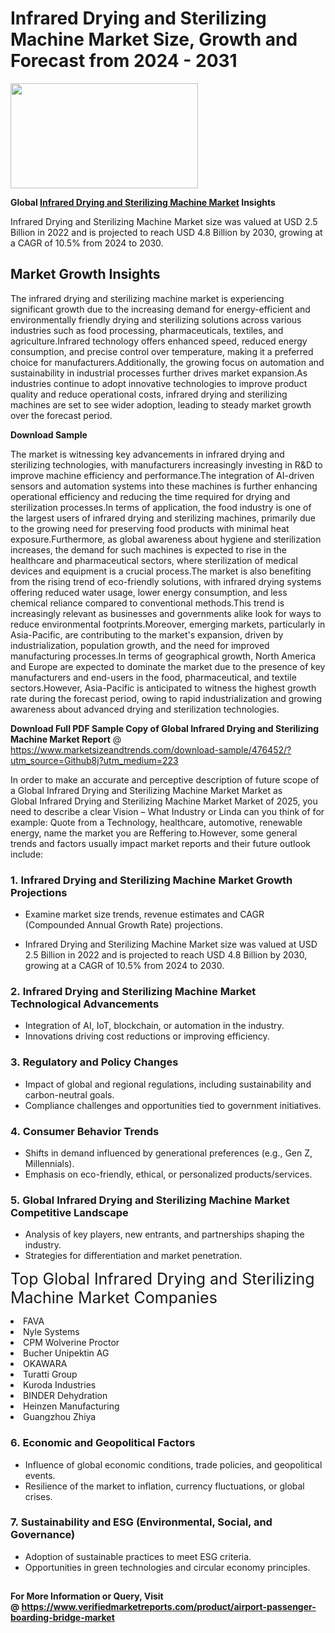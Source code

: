 <H1>Infrared Drying and Sterilizing Machine Market Size, Growth and Forecast from 2024 - 2031</H1><img class="aligncenter size-medium wp-image-584254" src="https://thirdeyenews.in/wp-content/uploads/2024/09/Global-Market-Research-300x168.jpeg" alt="" width="300" height="168" /><p><strong>Global&nbsp;<a href="https://www.marketsizeandtrends.com/download-sample/476452/?utm_source=Github8j?utm_medium=223">Infrared Drying and Sterilizing Machine Market</a> Insights</strong></p><p>Infrared Drying and Sterilizing Machine Market size was valued at USD 2.5 Billion in 2022 and is projected to reach USD 4.8 Billion by 2030, growing at a CAGR of 10.5% from 2024 to 2030.</p><p><h2>Market Growth Insights</h2> <p>The infrared drying and sterilizing machine market is experiencing significant growth due to the increasing demand for energy-efficient and environmentally friendly drying and sterilizing solutions across various industries such as food processing, pharmaceuticals, textiles, and agriculture.Infrared technology offers enhanced speed, reduced energy consumption, and precise control over temperature, making it a preferred choice for manufacturers.Additionally, the growing focus on automation and sustainability in industrial processes further drives market expansion.As industries continue to adopt innovative technologies to improve product quality and reduce operational costs, infrared drying and sterilizing machines are set to see wider adoption, leading to steady market growth over the forecast period.</p> <p><strong>Download Sample</strong></p> <p>The market is witnessing key advancements in infrared drying and sterilizing technologies, with manufacturers increasingly investing in R&D to improve machine efficiency and performance.The integration of AI-driven sensors and automation systems into these machines is further enhancing operational efficiency and reducing the time required for drying and sterilization processes.In terms of application, the food industry is one of the largest users of infrared drying and sterilizing machines, primarily due to the growing need for preserving food products with minimal heat exposure.Furthermore, as global awareness about hygiene and sterilization increases, the demand for such machines is expected to rise in the healthcare and pharmaceutical sectors, where sterilization of medical devices and equipment is a crucial process.The market is also benefiting from the rising trend of eco-friendly solutions, with infrared drying systems offering reduced water usage, lower energy consumption, and less chemical reliance compared to conventional methods.This trend is increasingly relevant as businesses and governments alike look for ways to reduce environmental footprints.Moreover, emerging markets, particularly in Asia-Pacific, are contributing to the market's expansion, driven by industrialization, population growth, and the need for improved manufacturing processes.In terms of geographical growth, North America and Europe are expected to dominate the market due to the presence of key manufacturers and end-users in the food, pharmaceutical, and textile sectors.However, Asia-Pacific is anticipated to witness the highest growth rate during the forecast period, owing to rapid industrialization and growing awareness about advanced drying and sterilization technologies.<p><span class=""><strong>Download Full PDF Sample Copy of Global Infrared Drying and Sterilizing Machine Market Report</strong> @ <a href="https://www.marketsizeandtrends.com/download-sample/476452/?utm_source=Github8j?utm_medium=223" target="_blank">https://www.marketsizeandtrends.com/download-sample/476452/?utm_source=Github8j?utm_medium=223</a></span></p><p>In order to make an accurate and perceptive description of future scope of a Global&nbsp;Infrared Drying and Sterilizing Machine Market Market as Global&nbsp;Infrared Drying and Sterilizing Machine Market Market of 2025, you need to describe a clear Vision &ndash; What Industry or Linda can you think of for example: Quote from a Technology, healthcare, automotive, renewable energy, name the market you are Reffering to.However, some general trends and factors usually impact market reports and their future outlook include:</p><h3>1.&nbsp;<strong>Infrared Drying and Sterilizing Machine Market Growth Projections</strong></h3><ul><li>Examine market size trends, revenue estimates and CAGR (Compounded Annual Growth Rate) projections.</li><li><p>Infrared Drying and Sterilizing Machine Market size was valued at USD 2.5 Billion in 2022 and is projected to reach USD 4.8 Billion by 2030, growing at a CAGR of 10.5% from 2024 to 2030.</p></li></ul><h3>2.&nbsp;<strong>Infrared Drying and Sterilizing Machine Market Technological Advancements</strong></h3><ul><li>Integration of AI, IoT, blockchain, or automation in the industry.</li><li>Innovations driving cost reductions or improving efficiency.</li></ul><h3>3.&nbsp;<strong>Regulatory and Policy Changes</strong></h3><ul><li>Impact of global and regional regulations, including sustainability and carbon-neutral goals.</li><li>Compliance challenges and opportunities tied to government initiatives.</li></ul><h3>4.&nbsp;<strong>Consumer Behavior Trends</strong></h3><ul><li>Shifts in demand influenced by generational preferences (e.g., Gen Z, Millennials).</li><li>Emphasis on eco-friendly, ethical, or personalized products/services.</li></ul><h3>5.&nbsp;<strong>Global Infrared Drying and Sterilizing Machine Market Competitive Landscape</strong></h3><ul><li>Analysis of key players, new entrants, and partnerships shaping the industry.</li><li>Strategies for differentiation and market penetration.</li></ul><p data-pm-slice="1 1 []"><span style="color: inherit; font-family: inherit; font-size: 25px;">Top Global Infrared Drying and Sterilizing Machine Market Companies</span></p><div class="" data-test-id=""><p><li>FAVA</li><li> Nyle Systems</li><li> CPM Wolverine Proctor</li><li> Bucher Unipektin AG</li><li> OKAWARA</li><li> Turatti Group</li><li> Kuroda Industries</li><li> BINDER Dehydration</li><li> Heinzen Manufacturing</li><li> Guangzhou Zhiya</li></p></div><h3>6.&nbsp;<strong>Economic and Geopolitical Factors</strong></h3><ul><li>Influence of global economic conditions, trade policies, and geopolitical events.</li><li>Resilience of the market to inflation, currency fluctuations, or global crises.</li></ul><h3>7.&nbsp;<strong>Sustainability and ESG (Environmental, Social, and Governance)</strong></h3><ul><li>Adoption of sustainable practices to meet ESG criteria.</li><li>Opportunities in green technologies and circular economy principles.</li></ul><h2><strong style="font-size: 14px;">For More Information or Query, Visit @&nbsp;</strong><a style="background-color: #ffffff; font-size: 14px;" href="https://www.marketsizeandtrends.com/report/infrared-drying-and-sterilizing-machine-market/" target="_blank">https://www.verifiedmarketreports.com/product/airport-passenger-boarding-bridge-market</a></h2>